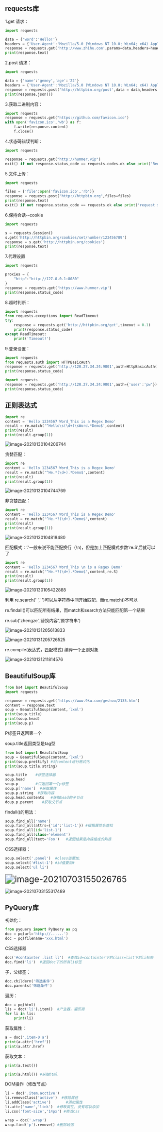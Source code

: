 ## requests库

1.get 请求：

```python
import requests

data = {'word':'Hello!'}
headers = {'User-Agent':'Mozilla/5.0 (Windows NT 10.0; Win64; x64) AppleWebKit/537.36 (KHTML, like Gecko) Chrome/87.0.4280.141 Safari/537.36'}
response = requests.get('http://www.zhihu.com',params=data,headers=headers)
print(response.text)

```

2.post 请求：

```python
import requests

data = {'name':'gemey','age':'22'}
headers = {'User-Agent':'Mozilla/5.0 (Windows NT 10.0; Win64; x64) AppleWebKit/537.36 (KHTML, like Gecko) Chrome/87.0.4280.141 Safari/537.36'}
response = requests.post('http://httpbin.org/post',data = data,headers = headers)
print(response.json())
```

3.获取二进制内容：

```python
import requests
response = requests.get("https://github.com/favicon.ico")
with open('favicon.ico','wb') as f:
    f.write(response.content)
    f.close()
```

4.状态码错误判断：

```python
import requests

response = requests.get("http://hummer.vip")
exit() if not response.status_code == requests.codes.ok else print('Requests Successfully')

```

5.文件上传：

```python
import requests

files = {'file':open('favicon.ico','rb')}
response = requests.post("http://httpbin.org",files=files)
print(response.text)
exit() if not response.status_code == requests.ok else print('request successfuly')
```

6.保持会话--cookie

```python
import requests

s = requests.Session()
s.get('http://httpbin.org/cookies/set/number/123456789')
response = s.get('http://httpbin.org/cookies')
print(response.text)
```

7.代理设置

```python
import requests

proxies = {
    "http":"http://127.0.0.1:8080"
}
response = requests.get('https://www.hummer.vip')
print(response.status_code)
```

8.超时判断：

```python
import requests 
from requests.exceptions import ReadTimeout
try:
    response = requests.get('http://httpbin.org/get',timeout = 0.1)
    print(response.status_code)
except ReadTimeout:
    print('Timeout!')
```

9.登录设置：

```python
import requests 
from requests.auth import HTTPBasicAuth
response = requests.get('http://120.27.34.24:9001',auth=HttpBasicAuth('user','pw'))
print(response.status_code)
```



```python
import requests 
response = requests.get('http://120.27.34.24:9001',auth={'user':'pw'})
print(response.status_code)
```

## 正则表达式

```python
import re
content = 'Hello 1234567 Word_This is a Regex Demo'
result = re.match('^Hello\s(\d+)\sWord.*Demo$',content)
print(result)
print(result.group(1))
```

![image-20210130104206744](C:\Users\19026\AppData\Roaming\Typora\typora-user-images\image-20210130104206744.png)

贪婪匹配：

```python
import re
content = 'Hello 1234567 Word_This is a Regex Demo'
result = re.match('^He.*(\d+).*Demo$',content)
print(result)
print(result.group(1))
```

![image-20210130104744769](C:\Users\19026\AppData\Roaming\Typora\typora-user-images\image-20210130104744769.png)

非贪婪匹配：

```python
import re
content = 'Hello 1234567 Word_This is a Regex Demo'
result = re.match('^He.*?(\d+).*Demo$',content)
print(result)
print(result.group(1))
```

![image-20210130104818480](C:\Users\19026\AppData\Roaming\Typora\typora-user-images\image-20210130104818480.png)

匹配模式：‘.’一般来说不能匹配换行（\n)，但是加上匹配模式参数‘re.S’后就可以了

```python
import re
content = 'Hello 1234567 Word_This \n is a Regex Demo'
result = re.match('^He.*?(\d+).*Demo$',content,re.S)
print(result)
print(result.group(1))
```

![image-20210130105422888](C:\Users\19026\AppData\Roaming\Typora\typora-user-images\image-20210130105422888.png)

利用 re.search(' ',' ')可以从字符串中间开始匹配，而re.match()不可以

re.findall()可以匹配所有结果，而match和search方法只能匹配第一个结果

re.sub('zhengze','替换内容','原字符串')

![image-20210131205613833](C:\Users\19026\AppData\Roaming\Typora\typora-user-images\image-20210131205613833.png)

![image-20210131205726525](C:\Users\19026\AppData\Roaming\Typora\typora-user-images\image-20210131205726525.png)

re.compile(表达式，匹配模式)  编译一个正则对象

![image-20210131211814576](C:\Users\19026\AppData\Roaming\Typora\typora-user-images\image-20210131211814576.png)

## BeautifulSoup库

```python
from bs4 import BeautifulSoup
import requests

response = requests.get('https://www.9ku.com/geshou/2135.htm')
content = response.text
soup = BeautifulSoup(content,'lxml')
print(soup.title)
print(soup.head)
print(soup.p)
```

P标签只返回第一个

soup.title返回类型是tag型

```python
from bs4 import BeautifulSoup
soup = BeautifulSoup(content,'lxml')
print(soup.prettify) #对content进行格式化
print(soup.title.string)

soup.title    #标签选择器
soup.head
soup.p        #只返回第一个p标签
soup.p['name']  #获取属性
soup.p.string  #获取内容
soup.head.contents   #获取head的子节点
doup.p.parent    #获取父节点
```

findall()的用法：

```python
soup.find_all('name')
soup.find_all(attrs={'id':'list-1'}) #根据属性名查找
soup.find_all(id='list-1')
soup.find_all(class='element')
soup.find_all(text='Foo')   #返回结果是内容组成的列表
```

CSS选择器：

```python
soup.select('.panel')  #class值要加.
soup.select('#list-1') #id值要加#
soup.select('ul li')
```



<img src="C:\Users\19026\AppData\Roaming\Typora\typora-user-images\image-20210703155026765.png" alt="image-20210703155026765" style="zoom:200%;" />

![image-20210703155317489](C:\Users\19026\AppData\Roaming\Typora\typora-user-images\image-20210703155317489.png)



## PyQuery库

初始化：

```python 
from pyquery import PyQuery as pq
doc = pq(url='http://......')
doc = pq(filename='xxx.html')
```

CSS选择器

```python
doc('#containter .list ll')  #查找id=containter下的class=list下的li标签
doc.find('li')  #返回doc下的所有li标签
```

子，父标签：

```python
doc.childern('筛选条件')
doc.parents('筛选条件')
```

遍历：

```python
doc = pq(html)
lis = doc('li').item()  #产生器，遍历用
for li in lis:
    print(li)
```

获取属性：

```python
a = doc('.item-0 a')
print(a.attr('href'))
print(a.attr.href)
```

获取文本：

```python
print(a.text())
```

```python
print(a.html()) #获取html
```

DOM操作（修改节点）

```python
li = doc('.item.acctive')
li.removeClass('active')  #移除属性
li.addClass('active')		#添加属性
li.attr('name','link')  #修改属性，没有可以添加
li.css('font-size','14px') #修改css

wrap = doc('.wrap')
wrap.find('p').remove() #删除段落
```

